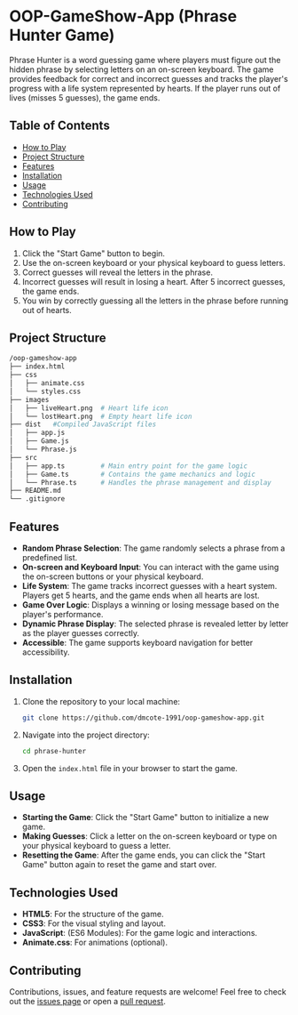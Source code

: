 # OOP-GameShow-App (Phrase Hunter Game)

Phrase Hunter is a word guessing game where players must figure out the hidden phrase by selecting letters on an on-screen keyboard. The game provides feedback for correct and incorrect guesses and tracks the player's progress with a life system represented by hearts. If the player runs out of lives (misses 5 guesses), the game ends.

## Table of Contents
- [How to Play](#how-to-play)
- [Project Structure](#project-structure)
- [Features](#features)
- [Installation](#installation)
- [Usage](#usage)
- [Technologies Used](#technologies-used)
- [Contributing](#contributing)

## How to Play

1. Click the "Start Game" button to begin.
2. Use the on-screen keyboard or your physical keyboard to guess letters.
3. Correct guesses will reveal the letters in the phrase.
4. Incorrect guesses will result in losing a heart. After 5 incorrect guesses, the game ends.
5. You win by correctly guessing all the letters in the phrase before running out of hearts.

## Project Structure

```bash
/oop-gameshow-app
├── index.html   
├── css
│   ├── animate.css   
│   └── styles.css    
├── images
│   ├── liveHeart.png  # Heart life icon
│   └── lostHeart.png  # Empty heart life icon
├── dist   #Compiled JavaScript files
│   ├── app.js      
│   ├── Game.js       
│   └── Phrase.js      
├── src
│   ├── app.ts         # Main entry point for the game logic
│   ├── Game.ts        # Contains the game mechanics and logic
│   └── Phrase.ts      # Handles the phrase management and display
├── README.md     
└── .gitignore
```

## Features

- **Random Phrase Selection**: The game randomly selects a phrase from a predefined list.
- **On-screen and Keyboard Input**: You can interact with the game using the on-screen buttons or your physical keyboard.
- **Life System**: The game tracks incorrect guesses with a heart system. Players get 5 hearts, and the game ends when all hearts are lost.
- **Game Over Logic**: Displays a winning or losing message based on the player's performance.
- **Dynamic Phrase Display**: The selected phrase is revealed letter by letter as the player guesses correctly.
- **Accessible**: The game supports keyboard navigation for better accessibility.

## Installation

1. Clone the repository to your local machine:
   ```bash
   git clone https://github.com/dmcote-1991/oop-gameshow-app.git

2. Navigate into the project directory:
   ```bash
   cd phrase-hunter

3. Open the `index.html` file in your browser to start the game.

## Usage

- **Starting the Game**: Click the "Start Game" button to initialize a new game.
- **Making Guesses**: Click a letter on the on-screen keyboard or type on your physical keyboard to guess a letter.
- **Resetting the Game**: After the game ends, you can click the "Start Game" button again to reset the game and start over.

## Technologies Used

- **HTML5**: For the structure of the game.
- **CSS3**: For the visual styling and layout.
- **JavaScript**: (ES6 Modules): For the game logic and interactions.
- **Animate.css**: For animations (optional).

## Contributing

Contributions, issues, and feature requests are welcome! Feel free to check out the [issues page](https://github.com/dmcote-1991/oop-gameshow-app/issues) or open a [pull request](https://github.com/dmcote-1991/oop-gameshow-app/pulls).
